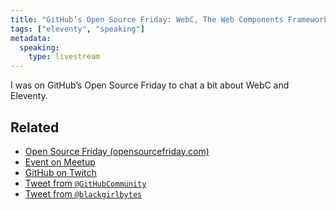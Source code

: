 ```yaml
---
title: "GitHub’s Open Source Friday: WebC, The Web Components Framework"
tags: ["eleventy", "speaking"]
metadata:
  speaking:
    type: livestream
---
```

I was on GitHub’s Open Source Friday to chat a bit about WebC and Eleventy.

<div><youtube-lite-player @slug="rD07m-uAGaE" @label="{{ title }}"></youtube-lite-player></div>

## Related

* [Open Source Friday (opensourcefriday.com)](https://opensourcefriday.com/)
* [Event on Meetup](https://www.meetup.com/github/events/291053020/)
* [GitHub on Twitch](https://www.twitch.tv/github)
* [Tweet from `@GitHubCommunity`](https://twitter.com/GitHubCommunity/status/1616495944664743938)
* [Tweet from `@blackgirlbytes`](https://twitter.com/blackgirlbytes/status/1616261676889788417)
